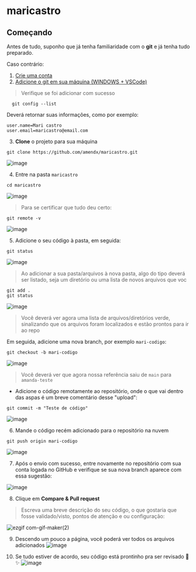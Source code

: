 # maricastro

## Começando

Antes de tudo, suponho que já tenha familiaridade com o **git** e já tenha tudo preparado. 

Caso contrário:
1. [Crie uma conta](https://github.com/)
2. [Adicione o git em sua máquina (WINDOWS + VSCode)](https://www.geeksforgeeks.org/how-to-install-git-in-vs-code/)
> Verifique se foi adicionar com sucesso
  ```shell
    git config --list
  ```
  Deverá retornar suas informações, como por exemplo:
  ```shell
  user.name=Mari castro
  user.email=maricastro@email.com
  ```

3. **Clone** o projeto para sua máquina
```shell
git clone https://github.com/amendx/maricastro.git
```
  ![image](https://user-images.githubusercontent.com/30783877/209546249-aab9304a-3031-457a-877f-35d43bdf0aff.png)

4. Entre na pasta `maricastro`

```shell
cd maricastro
```
![image](https://user-images.githubusercontent.com/30783877/209546614-9e3c963d-931c-4771-bdb4-c4c1b4cb3ed0.png)

> Para se certificar que tudo deu certo:
```shell
git remote -v
```
![image](https://user-images.githubusercontent.com/30783877/209546729-83c88bdf-c499-4044-8132-f371a277cfad.png)

5. Adicione o seu código à pasta, em seguida:
```shell
git status
```
![image](https://user-images.githubusercontent.com/30783877/209546805-61b2fbae-3621-462c-b803-f67705924e3e.png)
> Ao adicionar a sua pasta/arquivos à nova pasta, algo do tipo deverá ser listado, seja um diretório ou uma lista de novos arquivos que voc

```shell
git add .
git status
```
![image](https://user-images.githubusercontent.com/30783877/209547058-fb94bee9-2966-4378-8786-5471502db131.png)
> Você deverá ver agora uma lista de arquivos/diretórios verde, sinalizando que os arquivos foram localizados e estão prontos para ir ao repo

Em seguida, adicione uma nova branch, por exemplo `mari-codigo`:
```shell
git checkout -b mari-codigo
```
![image](https://user-images.githubusercontent.com/30783877/209547162-842ea530-d75d-4e1c-83c9-faff5f80bac8.png)
> Você deverá ver que agora nossa referência saiu de `main` para `amanda-teste`

- Adicione o código remotamente ao repositório, onde o que vai dentro das aspas é um breve comentário desse "upload":
```shell
git commit -m "Teste de código"
```

![image](https://user-images.githubusercontent.com/30783877/209547253-05ef8b86-a0e0-460f-85e6-3b756b6d67c6.png)

6. Mande o código recém adicionado para o repositório na nuvem
```shell
git push origin mari-codigo
```
![image](https://user-images.githubusercontent.com/30783877/209547305-4342f81b-e7c6-4007-b14a-aa570f79f441.png)

7. Após o envio com sucesso, entre novamente no repositório com sua conta logada no GitHub e verifique se sua nova branch aparece com essa sugestão: 

![image](https://user-images.githubusercontent.com/30783877/209547359-d2122a3a-e76e-4e96-82ec-cee9d26b81ea.png)

8. Clique em **Compare & Pull request**
> Escreva uma breve descrição do seu código, o que gostaria que fosse validado/visto, pontos de atenção e ou configuração:

![ezgif com-gif-maker(2)](https://user-images.githubusercontent.com/30783877/209549419-9b1c2eb6-883f-498c-b5d3-5da17004dfdf.gif)

9. Descendo um pouco a página, você poderá ver todos os arquivos adicionados
![image](https://user-images.githubusercontent.com/30783877/209547565-10f8f03c-c1c6-46cb-8626-90924a0234b7.png)

10. Se tudo estiver de acordo, seu código está prontinho pra ser revisado :rocket: :sparkles:
![image](https://user-images.githubusercontent.com/30783877/209547619-89303006-f48e-4d60-8f75-1e547c725d8d.png)



